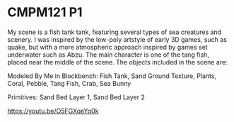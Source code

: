 # CMPM121 P1
 
My scene is a fish tank tank, featuring several types of sea creatures and scenery.
I was inspired by the low-poly artstyle of early 3D games, such as quake, but with a more atmospheric approach inspired
by games set underwater such as Abzu. The main character is one of the tang fish, placed near the middle of the scene.
The objects included in the scene are:

Modeled By Me in Blockbench:
	Fish Tank,
	Sand Ground Texture,
	Plants,
	Coral,
	Pebble,
	Tang Fish,
	Crab, 
	Sea Bunny

Primitives:
	Sand Bed Layer 1,
	Sand Bed Layer 2


https://youtu.be/O5FGXqeYq0k